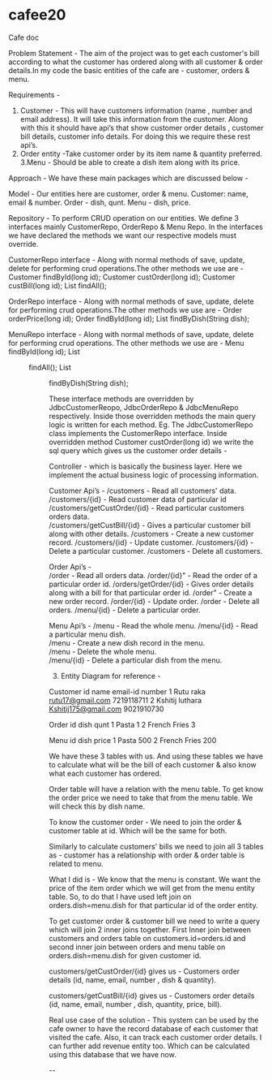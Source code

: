 # cafee20

Cafe doc 
 
Problem Statement - The aim of the project was to get each customer's bill according to what the customer has ordered along with all customer & order details.In my code the basic entities of the cafe are - customer,  orders & menu.


Requirements - 
1. Customer - This will have customers information (name , number and email address). It will take this information from the customer. Along with this it should have api’s that show customer order details , customer bill details, customer info details. For doing this we require these rest api’s. 
2. Order entity -Take customer order by its item name & quantity preferred.
3.Menu - Should be able to create a dish item along with its price.

Approach - We have these main packages which are discussed below - 

Model - Our entities here are customer, order & menu. 
Customer: name, email & number.
Order - dish, qunt.
Menu - dish, price.

Repository - To perform CRUD operation on our entities. We define 3 interfaces mainly CustomerRepo, OrderRepo & Menu Repo. In the interfaces we have declared the methods we want our respective models must override. 

CustomerRepo interface -  Along with normal methods of save, update, delete for performing crud operations.The other methods we use are -
Customer findById(long id);
Customer custOrder(long id);
Customer custBill(long id);
List<Customer> findAll();

OrderRepo interface -  Along with normal methods of save, update, delete for performing crud operations.The other methods we use are -
Order orderPrice(long id);
Order findById(long id);
List<Order> findByDish(String dish);

MenuRepo interface -  Along with normal methods of save, update, delete for performing crud operations. The other methods we use are - 
Menu findById(long id);
List<Menu> findAll();
List<Menu> findByDish(String dish);

These interface methods are overridden by JdbcCustomerReopo, JdbcOrderRepo & JdbcMenuRepo respectively. Inside those overridden methods the main query logic is written for each method. 
Eg. The JdbcCustomerRepo class implements the CustomerRepo interface. Inside overridden method Customer custOrder(long id) we write the sql query which gives us the customer order details - 




Controller - which is basically the business layer. Here we implement the actual business logic of processing information. 
 
Customer Api’s - 
/customers - Read all customers' data.
/customers/{id} - Read customer data of particular id
/customers/getCustOrder/{id} - Read particular customers orders data.  
/customers/getCustBill/{id} - Gives a particular customer bill along with other details.
 /customers - Create a new customer record. 
/customers/{id} - Update customer.
/customers/{id} - Delete a particular customer. 
/customers - Delete all customers.
 
Order Api’s -  
/order - Read all orders data. 
/order/{id}" - Read the order of a particular order id.
/orders/getOrder/{id} - Gives order details along with a bill for that particular order id.
/order" - Create a new order record. 
/order/{id} - Update order.
/order - Delete all orders.
/menu/{id} - Delete a particular order.
 
 
Menu Api’s - 
/menu - Read the whole menu. 
/menu/{id} - Read a particular menu dish.  
/menu - Create a new dish record in the menu.   
/menu - Delete  the whole menu.  
/menu/{id} - Delete a particular dish from the menu. 


3. Entity Diagram for reference - 
 

Customer
id
name
email-id
number
1
Rutu raka
rutu17@gmail.com
7219118711
2
Kshitij luthara
Kshitij175@gmail.com
9021910730

 

Order 
id
dish
qunt
1
Pasta
1
2
French Fries
3







Menu
id
dish
price
1
Pasta
500
2
French Fries
200



We have these 3 tables with us. And using these tables we have to calculate what will be the bill of each customer & also know what each customer has ordered. 

Order table will have a relation with the menu table. To get know the order price we need to take that from the menu table. We will check this by dish name. 

To know the customer order - We need to join the order & customer table at id. Which will be the same for both. 

Similarly to calculate customers' bills we need to join all 3 tables as - customer has a relationship with order & order table is related to menu. 

What I did is - We know that the menu is constant. We want the price of the item order which we will get from the menu entity table. So, to do that I have used left join on orders.dish=menu.dish   for that particular id of the order entity. 

To get customer order & customer bill we need to write a query which will join 2 inner joins together. First Inner join between customers and orders table on customers.id=orders.id and second inner join between orders and menu table on orders.dish=menu.dish  for given customer id. 

customers/getCustOrder/{id} gives us - Customers order details (id, name, email, number , dish & quantity).




customers/getCustBill/{id} gives us - Customers order details (id, name, email, number , dish, quantity, price, bill).


Real use case of the solution -  This system can be used by the cafe owner to have the record database of each customer that visited the cafe. Also, it can track each customer order details. I can further add revenue entity too. Which can be calculated using this database that we have now.

--
